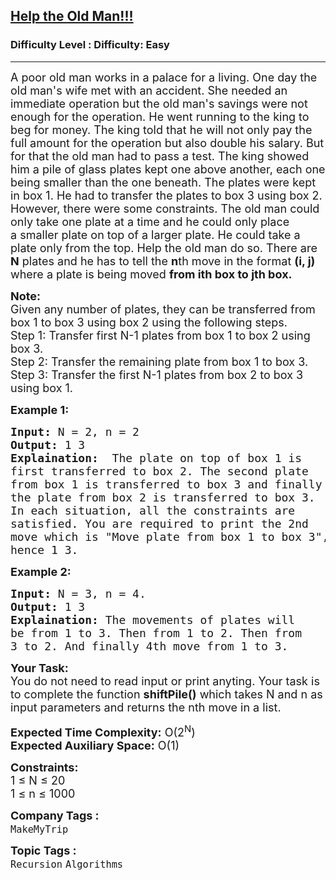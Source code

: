 <h2><a href="https://www.geeksforgeeks.org/problems/help-the-old-man3848/1?page=1&category=Recursion&difficulty=Easy&sortBy=submissions">Help the Old Man!!!</a></h2><h3>Difficulty Level : Difficulty: Easy</h3><hr><div class="problems_problem_content__Xm_eO"><p><span style="font-size:18px">A poor old man works in a palace for a living. One day the old man's wife met with an accident. She needed an immediate operation but the old man's savings were not enough for the operation. He went running to the king to beg for money. The king told that he will not only pay the full amount for the operation but also double his salary. But for that the old man had to pass a test. The king showed him a pile of glass plates kept one above another, each one being smaller than the one beneath. The plates were kept in box 1. He had to transfer the plates to box 3 using box 2. However, there were some constraints. The old man could only take one plate at a time and he could only place a&nbsp;smaller plate on top of a larger plate. He could take a plate only from the top. Help the old man do so. There are <strong>N</strong> plates and he has to tell the <strong>n</strong>th move in the format <strong>(i, j)</strong> where a plate is being moved <strong>from ith box to jth box.</strong></span></p>

<p><span style="font-size:18px"><strong>Note:</strong><br>
Given any number of plates, they can be transferred from box 1 to box 3 using box 2 using the following steps.<br>
Step 1: Transfer first N-1 plates from box 1 to box 2 using box 3.<br>
Step 2: Transfer the remaining plate from box 1 to box 3.<br>
Step 3: Transfer the first N-1 plates from box 2 to box 3 using box 1.</span></p>

<p><strong><span style="font-size:18px">Example 1:</span></strong></p>

<pre><span style="font-size:18px"><strong>Input:</strong> N = 2, n = 2
<strong>Output:</strong> 1 3
<strong>Explaination:</strong>  The plate on top of box 1 is 
first transferred to box 2. The second plate 
from box 1 is transferred to box 3 and finally 
the plate from box 2 is transferred to box 3. 
In each situation, all the constraints are 
satisfied. You are required to print the 2nd 
move which is "Move plate from box 1 to box 3", 
hence 1 3.</span></pre>

<p><strong><span style="font-size:18px">Example 2:</span></strong></p>

<pre><span style="font-size:18px"><strong>Input:</strong> N = 3, n = 4.
<strong>Output:</strong> 1 3
<strong>Explaination:</strong> The movements of plates will 
be from 1 to 3. Then from 1 to 2. Then from 
3 to 2. And finally 4th move from 1 to 3.</span></pre>

<p><span style="font-size:18px"><strong>Your Task:</strong><br>
You do not need to read input or print anyting. Your task is to complete the function <strong>shiftPile()</strong> which takes N and n as input parameters and returns the nth move in a list.</span></p>

<p><span style="font-size:18px"><strong>Expected Time Complexity:</strong> O(2<sup>N</sup>)<br>
<strong>Expected Auxiliary Space:</strong> O(1)</span></p>

<p><span style="font-size:18px"><strong>Constraints:</strong><br>
1 ≤ N ≤ 20<br>
1 ≤ n ≤ 1000&nbsp;</span></p>
</div><p><span style=font-size:18px><strong>Company Tags : </strong><br><code>MakeMyTrip</code>&nbsp;<br><p><span style=font-size:18px><strong>Topic Tags : </strong><br><code>Recursion</code>&nbsp;<code>Algorithms</code>&nbsp;